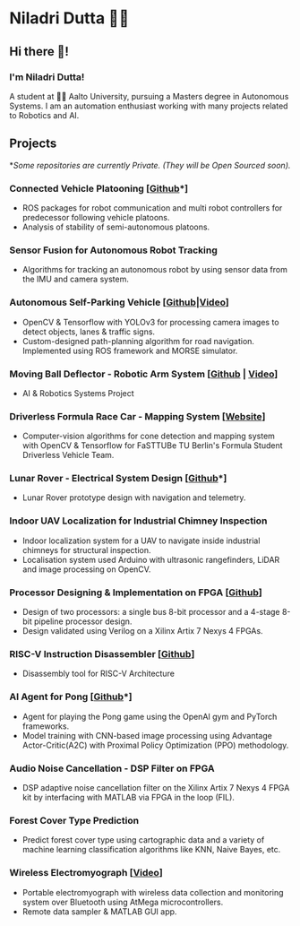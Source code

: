 # Niladri Dutta 👨‍💻

## Hi there 👋!

### I'm Niladri Dutta! 
A student at 👨‍💻 Aalto University, pursuing a Masters degree in Autonomous Systems. I am an automation enthusiast working with many projects related to Robotics and AI.

## Projects
*_Some repositories are currently Private. (They will be Open Sourced soon)._

### Connected Vehicle Platooning [[Github](https://github.com/niladut/connected-platooning)*]
 - ROS packages for robot communication and multi robot controllers for predecessor following vehicle platoons.
 - Analysis of stability of semi-autonomous platoons.

### Sensor Fusion for Autonomous Robot Tracking 
 - Algorithms for tracking an autonomous robot by using sensor data from the IMU and camera system.

### Autonomous Self-Parking Vehicle [[Github]()|[Video](https://youtu.be/YkTl6Fsfp7o)]
 - OpenCV & Tensorflow with YOLOv3 for processing camera images to detect objects, lanes & traffic signs.
 - Custom-designed path-planning algorithm for road navigation. Implemented using ROS framework and MORSE simulator.

### Moving Ball Deflector - Robotic Arm System [[Github](https://github.com/niladut/robotics-ball-deflector) | [Video](https://youtu.be/Dgt2PGqyBls)]
 - AI & Robotics Systems Project

### Driverless Formula Race Car - Mapping System [[Website](https://fasttube.de)]
 - Computer-vision algorithms for cone detection and mapping system with OpenCV & Tensorflow for FaSTTUBe TU Berlin's Formula Student Driverless Vehicle Team.

### Lunar Rover - Electrical System Design [[Github](https://github.com/niladut/Rover_Control)*] 
 - Lunar Rover prototype design with navigation and telemetry.

### Indoor UAV Localization for Industrial Chimney Inspection
 - Indoor localization system for a UAV to navigate inside industrial chimneys for structural inspection.
 - Localisation system used Arduino with ultrasonic rangefinders, LiDAR and image processing on OpenCV.

### Processor Designing & Implementation on FPGA [[Github](https://github.com/digital-design-snu/ANPPV_RISC_PipelinedProcessor)]
 - Design of two processors: a single bus 8-bit processor and a 4-stage 8-bit pipeline processor design.
 - Design validated using Verilog on a Xilinx Artix 7 Nexys 4 FPGAs.

### RISC-V Instruction Disassembler [[Github](https://github.com/niladut/riscv-instruction-disassembler)]
 - Disassembly tool for RISC-V Architecture

### AI Agent for Pong [[Github](https://github.com/niladut/wimblepong_reinforcement_learning)*]
 - Agent for playing the Pong game using the OpenAI gym and PyTorch frameworks.
 - Model training with CNN-based image processing using Advantage Actor-Critic(A2C) with Proximal Policy Optimization (PPO) methodology.

### Audio Noise Cancellation - DSP Filter on FPGA 
 - DSP adaptive noise cancellation filter on the Xilinx Artix 7 Nexys 4 FPGA kit by interfacing with MATLAB via FPGA in the loop (FIL).

### Forest Cover Type Prediction 
 - Predict forest cover type using cartographic data and a variety of machine learning classification algorithms like KNN, Naive Bayes, etc.

### Wireless Electromyograph [[Video](https://youtu.be/QyAiRKq9_zQ)]
 - Portable electromyograph with wireless data collection and monitoring system over Bluetooth using AtMega microcontrollers.
 - Remote data sampler & MATLAB GUI app.
